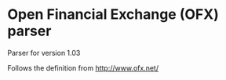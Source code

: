 Open Financial Exchange (OFX) parser
===

Parser for version 1.03

Follows the definition from http://www.ofx.net/
